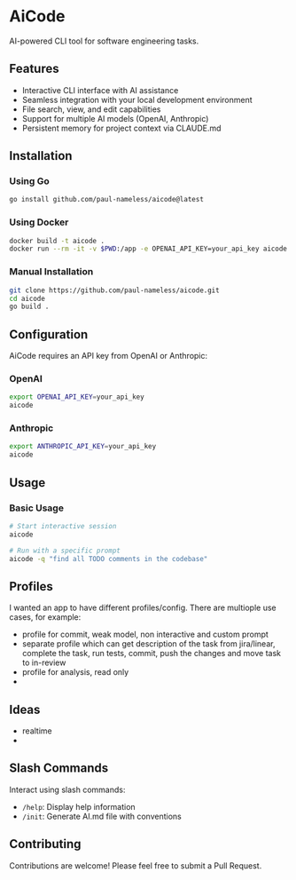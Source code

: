 # AiCode

AI-powered CLI tool for software engineering tasks.

## Features

- Interactive CLI interface with AI assistance
- Seamless integration with your local development environment
- File search, view, and edit capabilities
- Support for multiple AI models (OpenAI, Anthropic)
- Persistent memory for project context via CLAUDE.md

## Installation

### Using Go

```bash
go install github.com/paul-nameless/aicode@latest
```

### Using Docker

```bash
docker build -t aicode .
docker run --rm -it -v $PWD:/app -e OPENAI_API_KEY=your_api_key aicode
```

### Manual Installation

```bash
git clone https://github.com/paul-nameless/aicode.git
cd aicode
go build .
```

## Configuration

AiCode requires an API key from OpenAI or Anthropic:

### OpenAI

```bash
export OPENAI_API_KEY=your_api_key
aicode
```

### Anthropic

```bash
export ANTHROPIC_API_KEY=your_api_key
aicode
```

## Usage

### Basic Usage

```bash
# Start interactive session
aicode

# Run with a specific prompt
aicode -q "find all TODO comments in the codebase"
```

## Profiles

I wanted an app to have different profiles/config. There are multiople use cases, for example:

- profile for commit, weak model, non interactive and custom prompt
- separate profile which can get description of the task from jira/linear, complete the task, run tests, commit, push the changes and move task to in-review
- profile for analysis, read only
-

## Ideas

- realtime
-

## Slash Commands

Interact using slash commands:
- `/help`: Display help information
- `/init`: Generate AI.md file with conventions

## Contributing

Contributions are welcome! Please feel free to submit a Pull Request.
